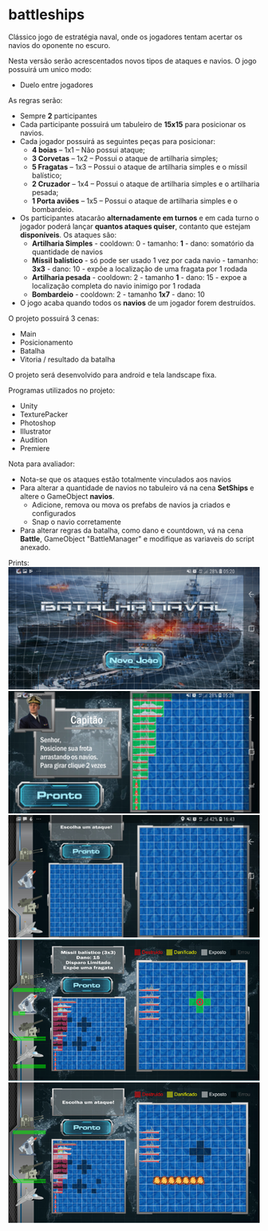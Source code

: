 # battleships

Clássico jogo de estratégia naval, onde os jogadores tentam acertar os navios do oponente no escuro.

Nesta versão serão acrescentados novos tipos de ataques e navios.
O jogo possuirá um unico modo:
* Duelo entre jogadores

As regras serão:
* Sempre **2** participantes
* Cada participante possuirá um tabuleiro de **15x15** para posicionar os navios.
* Cada jogador possuirá as seguintes peças para posicionar:
  - **4 boias** – 1x1 – Não possui ataque;
  - **3 Corvetas** – 1x2 – Possui o ataque de artilharia simples;
  - **5 Fragatas** – 1x3 – Possui o ataque de artilharia simples e o míssil balístico;
  - **2 Cruzador** – 1x4 – Possui o ataque de artilharia simples e o artilharia pesada;
  - **1 Porta aviões** – 1x5 – Possui o ataque de artilharia simples e o bombardeio.
* Os participantes atacarão **alternadamente em turnos** e em cada turno o jogador poderá lançar **quantos ataques quiser**, contanto que estejam **disponíveis**. Os ataques são:
  - **Artilharia Simples** - cooldown: 0 - tamanho: **1** - dano: somatório da quantidade de navios
  - **Míssil balístico** - só pode ser usado 1 vez por cada navio - tamanho: **3x3** - dano: 10 - expõe a localização de uma fragata por 1 rodada
  - **Artilharia pesada** - cooldown: 2 - tamanho **1** - dano: 15 - expoe a localização completa do navio inimigo por 1 rodada
  - **Bombardeio** - cooldown: 2 - tamanho **1x7** - dano: 10
* O jogo acaba quando todos os **navios** de um jogador forem destruídos.

O projeto possuirá 3 cenas:
* Main
* Posicionamento
* Batalha
* Vitoria / resultado da batalha

O projeto será desenvolvido para android e tela landscape fixa.

Programas utilizados no projeto:
* Unity
* TexturePacker
* Photoshop
* Illustrator
* Audition
* Premiere

Nota para avaliador:
* Nota-se que os ataques estão totalmente vinculados aos navios
* Para alterar a quantidade de navios no tabuleiro vá na cena **SetShips** e altere o GameObject **navios**.
  - Adicione, remova ou mova os prefabs de navios ja criados e configurados
  - Snap o navio corretamente  
* Para alterar regras da batalha, como dano e countdown, vá na cena **Battle**, GameObject "BattleManager" e modifique as variaveis do script anexado.


Prints:
![N|Solid](https://github.com/rafaelmcgs/battleships/blob/master/Referencias/prints/cena1.jpg?raw=true)
![N|Solid](https://github.com/rafaelmcgs/battleships/blob/master/Referencias/prints/cena2.jpg?raw=true)
![N|Solid](https://github.com/rafaelmcgs/battleships/blob/master/Referencias/prints/cena3.jpg?raw=true)
![N|Solid](https://github.com/rafaelmcgs/battleships/blob/master/Referencias/prints/cena4.png?raw=true)
![N|Solid](https://github.com/rafaelmcgs/battleships/blob/master/Referencias/prints/cena5.png?raw=true)

